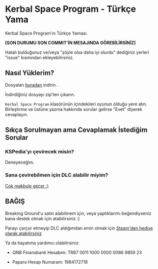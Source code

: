 # Kerbal Space Program - Türkçe Yama
Kerbal Space Program'ın Türkçe Yaması.

**[SON DURUMU SON COMMIT'İN MESAJINDA GÖREBİLİRSİNİZ]**

Hatalı bulduğunuz ve/veya "şöyle olsa daha iyi olurdu" dediğiniz yerleri "issue" kısmından ekleyebilirsiniz.

## Nasıl Yüklerim?

Dosyaları [buradan](https://github.com/FurkanS1821/KSP-TRYama/releases/latest) indirin.

İndirdiğiniz dosyayı zip'ten çıkarın.

`Kerbal Space Program` klasörünün içindekileri oyunun olduğu yere atın. Birleştirme ve üstüne yazma hakkında sorular gelirse "Evet" diyerek cevaplayın.

## Sıkça Sorulmayan ama Cevaplamak İstediğim Sorular

### KSPedia'yı çevirecek misin?

Deneyeceğim.

### Sana çevirebilmen için DLC alabilir miyim?

[Çok makbule geçer :)](https://github.com/FurkanS1821/KSP-TRYama/blob/master/README.md#bağiş)

## BAĞIŞ

Breaking Ground'u satın alabilmem için, veya yaptıklarımı beğendiyseniz bana destek olmak için atabilirsiniz :)

Parayı çarçur etmeyip DLC aldığımdan emin olmak için [Steam'den hediye olarak atabilirsiniz](https://steamcommunity.com/id/furkan_s)

Ya da hayatıma yardımcı olabilirsiniz:

- QNB Finansbank Hesabım: TR87 0011 1000 0000 0086 9859 23

- Papara Hesap Numaram: 1984172718